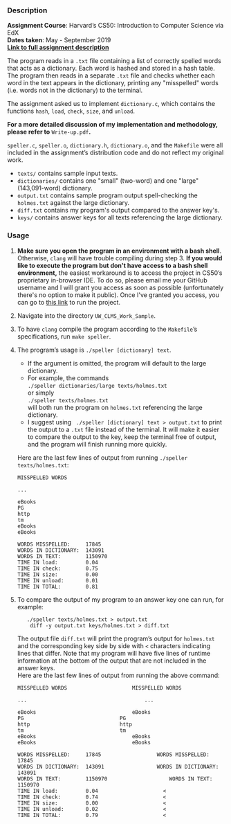  ### Description

**Assignment Course**: Harvard’s CS50: Introduction to Computer Science via EdX  
**Dates taken**: May - September 2019  
[**Link to full assignment description**](https://docs.cs50.net/2019/x/psets/4/speller/hashtable/speller.html)  

The program reads in a `.txt` file containing a list of correctly spelled words that acts as a dictionary. Each word is hashed and stored in a hash table. The program then reads in a separate `.txt` file and checks whether each word in the text appears in the dictionary, printing any "misspelled" words (i.e. words not in the dictionary) to the terminal.  

The assignment asked us to implement `dictionary.c`, which contains the functions `hash`, `load`, `check`, `size`, and `unload`.  

**For a more detailed discussion of my implementation and methodology, please refer to** ``Write-up.pdf``**.**   

`speller.c`, `speller.o`, `dictionary.h`, `dictionary.o`, and the `Makefile` were all included in the assignment’s distribution code and do not reflect my original work.  

* `texts/` contains sample input texts.  
* `dictionaries/` contains one "small" (two-word) and one "large" (143,091-word) dictionary.  
* `output.txt` contains sample program output spell-checking the `holmes.txt` against the large dictionary.   
* `diff.txt` contains my program's output compared to the answer key's.  
* `keys/` contains answer keys for all texts referencing the large dictionary.   
### Usage
1. **Make sure you open the program in an environment with a bash shell**. Otherwise, `clang` will have trouble compiling during step 3. **If you would like to execute the program but don't have access to a bash shell environment,** the easiest workaround is to access the project in CS50’s proprietary in-browser IDE. To do so, please email me your GitHub username and I will grant you access as soon as possible (unfortunately there's no option to make it public). Once I've granted you access, you can go to [this link](https://ide.cs50.io/mattfergoda/ide) to run the project.

2. Navigate into the directory `UW_CLMS_Work_Sample`.

3. To have `clang` compile the program according to the `Makefile`’s specifications, run `make speller`.

4. The program’s usage is `./speller [dictionary] text`.
    * If the argument is omitted, the program will default to the large dictionary.
    * For example, the commands   
        ```./speller dictionaries/large texts/holmes.txt```  
    or simply  
        ```./speller texts/holmes.txt```  
    will both run the program on `holmes.txt` referencing the large dictionary.
    * I suggest using
   ``` ./speller [dictionary] text > output.txt```
    to print the output to a `.txt` file instead of the terminal. It will make it easier to compare the output to the key, keep the terminal free of output, and the program will finish running more quickly.  
    
    Here are the last few lines of output from running `./speller texts/holmes.txt`:
   ```
   MISSPELLED WORDS
   
   ...

   eBooks
   PG
   http
   tm
   eBooks
   eBooks

   WORDS MISSPELLED:     17845
   WORDS IN DICTIONARY:  143091
   WORDS IN TEXT:        1150970
   TIME IN load:         0.04
   TIME IN check:        0.75
   TIME IN size:         0.00
   TIME IN unload:       0.01
   TIME IN TOTAL:        0.81
   ```
5. To compare the output of my program to an answer key one can run, for example:
   ```
      ./speller texts/holmes.txt > output.txt
       diff -y output.txt keys/holmes.txt > diff.txt
    ```
    The output file `diff.txt` will print the program’s output for `holmes.txt` and the corresponding key side by side with `<` characters indicating lines that differ. Note that my program will have five lines of runtime information at the bottom of the output that are not included in the answer keys.  
    Here are the last few lines of output from running the above command:
    ```
   MISSPELLED WORDS						MISSPELLED WORDS
   
   ...						                ...
   
   eBooks								eBooks
   PG								PG
   http								http
   tm								tm
   eBooks								eBooks
   eBooks								eBooks

   WORDS MISSPELLED:     17845					WORDS MISSPELLED:     17845
   WORDS IN DICTIONARY:  143091					WORDS IN DICTIONARY:  143091
   WORDS IN TEXT:        1150970					WORDS IN TEXT:        1150970
   TIME IN load:         0.04				      <
   TIME IN check:        0.74				      <
   TIME IN size:         0.00				      <
   TIME IN unload:       0.02				      <
   TIME IN TOTAL:        0.79				      <
   ```
